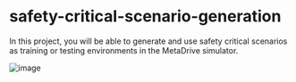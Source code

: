 # safety-critical-scenario-generation

In this project, you will be able to generate and use safety critical scenarios as training or testing environments in the MetaDrive simulator. 



![image](https://s1.locimg.com/2023/06/17/4b7f7397bee34.png)



